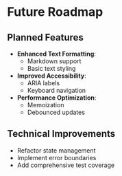 # Future Roadmap

## Planned Features
- **Enhanced Text Formatting**:
  - Markdown support
  - Basic text styling
- **Improved Accessibility**:
  - ARIA labels
  - Keyboard navigation
- **Performance Optimization**:
  - Memoization
  - Debounced updates

## Technical Improvements
- Refactor state management
- Implement error boundaries
- Add comprehensive test coverage
